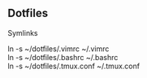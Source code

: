 ## Dotfiles

Symlinks

ln -s ~/dotfiles/.vimrc ~/.vimrc  
ln -s ~/dotfiles/.bashrc ~/.bashrc  
ln -s ~/dotfiles/.tmux.conf ~/.tmux.conf  
